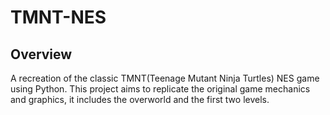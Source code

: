 # TMNT-NES

## Overview
A recreation of the classic TMNT(Teenage Mutant Ninja Turtles) NES game using Python. This project aims to replicate the original game mechanics and graphics, it includes the overworld and the first two levels.

